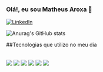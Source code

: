 ### Olá!, eu sou Matheus Aroxa 👋

[![LinkedIn](https://img.shields.io/badge/linkedin-%230077B5.svg?style=for-the-badge&logo=linkedin&logoColor=white)](https://www.linkedin.com/in/matheus-aroxa/)

![Anurag's GitHub stats](https://github-readme-stats.vercel.app/api?username=MIROMORI&show_icons=true&theme=dark)

##Tecnologias que utilizo no meu dia

<div style = "display: inline_block"><br/>
<img align = "center" src = "https://img.shields.io/badge/mysql-4479A1.svg?style=for-the-badge&logo=mysql&logoColor=white">
<img align = "center" src = "https://img.shields.io/badge/spring-%236DB33F.svg?style=for-the-badge&logo=spring&logoColor=white)">
<img align = "center" src = "https://img.shields.io/badge/java-%23ED8B00.svg?style=for-the-badge&logo=openjdk&logoColor=white)">
<img align = "center" src = "https://img.shields.io/badge/Hibernate-59666C?style=for-the-badge&logo=Hibernate&logoColor=white">
<img align = "center" src = "https://img.shields.io/badge/git-%23F05033.svg?style=for-the-badge&logo=git&logoColor=white">
<img align = "center" src = "https://img.shields.io/badge/github-%23121011.svg?style=for-the-badge&logo=github&logoColor=white">
</div>
  
